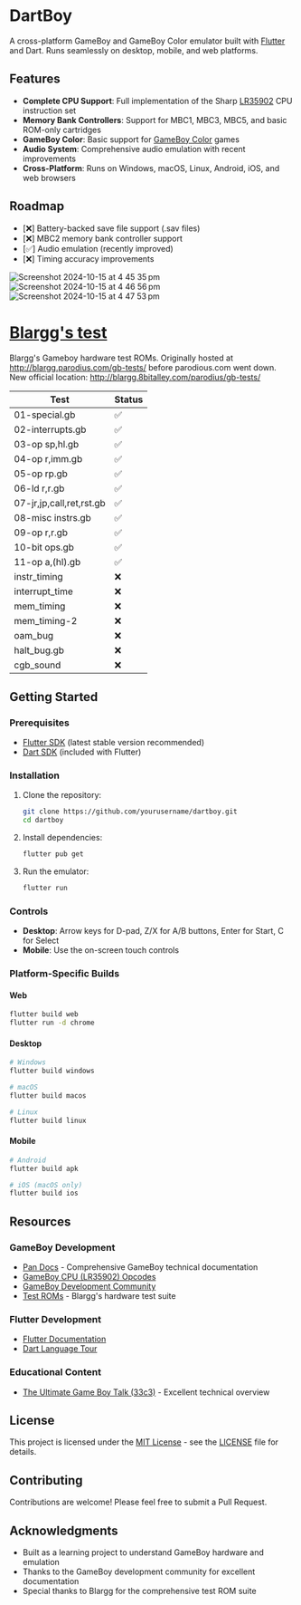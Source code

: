 # DartBoy

A cross-platform GameBoy and GameBoy Color emulator built with [Flutter](https://flutter.dev/) and Dart. Runs seamlessly on desktop, mobile, and web platforms.

## Features

- **Complete CPU Support**: Full implementation of the Sharp [LR35902](https://www.pastraiser.com/cpu/gameboy/gameboy_opcodes.html) CPU instruction set
- **Memory Bank Controllers**: Support for MBC1, MBC3, MBC5, and basic ROM-only cartridges
- **GameBoy Color**: Basic support for [GameBoy Color](https://en.wikipedia.org/wiki/Game_Boy_Color) games
- **Audio System**: Comprehensive audio emulation with recent improvements
- **Cross-Platform**: Runs on Windows, macOS, Linux, Android, iOS, and web browsers

## Roadmap

- [❌] Battery-backed save file support (.sav files)
- [❌] MBC2 memory bank controller support
- [✅] Audio emulation (recently improved)
- [❌] Timing accuracy improvements

![Screenshot 2024-10-15 at 4 45 35 pm](https://github.com/user-attachments/assets/d512eb2a-b78e-4ab9-aaa5-dd26747c0ec0)
![Screenshot 2024-10-15 at 4 46 56 pm](https://github.com/user-attachments/assets/15772943-c4ce-4ce0-85f2-5ef38b3b6774)
![Screenshot 2024-10-15 at 4 47 53 pm](https://github.com/user-attachments/assets/e787f733-f498-41f6-910a-8939b78f117b)

# [Blargg's test](https://github.com/retrio/gb-test-roms)

Blargg's Gameboy hardware test ROMs. Originally hosted at http://blargg.parodius.com/gb-tests/
before parodious.com went down. New official location: http://blargg.8bitalley.com/parodius/gb-tests/

| Test | Status |
|----------|----------|
| 01-special.gb | ✅ |
| 02-interrupts.gb | ✅ |
| 03-op sp,hl.gb | ✅ |
| 04-op r,imm.gb | ✅ |
| 05-op rp.gb | ✅ |
| 06-ld r,r.gb | ✅ |
| 07-jr,jp,call,ret,rst.gb | ✅ |
| 08-misc instrs.gb | ✅ |
| 09-op r,r.gb | ✅ |
| 10-bit ops.gb | ✅ |
| 11-op a,(hl).gb | ✅ |
| instr_timing | ❌ |
| interrupt_time | ❌ |
| mem_timing | ❌ |
| mem_timing-2 | ❌ |
| oam_bug | ❌ |
| halt_bug.gb | ❌ |
| cgb_sound | ❌ |

## Getting Started

### Prerequisites

- [Flutter SDK](https://flutter.dev/docs/get-started/install) (latest stable version recommended)
- [Dart SDK](https://dart.dev/get-dart) (included with Flutter)

### Installation

1. Clone the repository:
   ```bash
   git clone https://github.com/yourusername/dartboy.git
   cd dartboy
   ```

2. Install dependencies:
   ```bash
   flutter pub get
   ```

3. Run the emulator:
   ```bash
   flutter run
   ```

### Controls

- **Desktop**: Arrow keys for D-pad, Z/X for A/B buttons, Enter for Start, C for Select
- **Mobile**: Use the on-screen touch controls

### Platform-Specific Builds

#### Web
```bash
flutter build web
flutter run -d chrome
```

#### Desktop
```bash
# Windows
flutter build windows

# macOS
flutter build macos

# Linux
flutter build linux
```

#### Mobile
```bash
# Android
flutter build apk

# iOS (macOS only)
flutter build ios
```

## Resources

### GameBoy Development
- [Pan Docs](https://gbdev.io/pandocs/) - Comprehensive GameBoy technical documentation
- [GameBoy CPU (LR35902) Opcodes](http://www.pastraiser.com/cpu/gameboy/gameboy_opcodes.html)
- [GameBoy Development Community](https://gbdev.gg8.se/)
- [Test ROMs](https://github.com/retrio/gb-test-roms) - Blargg's hardware test suite

### Flutter Development
- [Flutter Documentation](https://flutter.dev/docs)
- [Dart Language Tour](https://dart.dev/guides/language/language-tour)

### Educational Content
- [The Ultimate Game Boy Talk (33c3)](https://www.youtube.com/watch?v=HyzD8pNlpwI) - Excellent technical overview

## License

This project is licensed under the [MIT License](https://opensource.org/licenses/MIT) - see the [LICENSE](LICENSE) file for details.

## Contributing

Contributions are welcome! Please feel free to submit a Pull Request.

## Acknowledgments

- Built as a learning project to understand GameBoy hardware and emulation
- Thanks to the GameBoy development community for excellent documentation
- Special thanks to Blargg for the comprehensive test ROM suite
